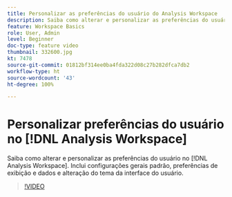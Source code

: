 ```yaml
---
title: Personalizar as preferências do usuário do Analysis Workspace
description: Saiba como alterar e personalizar as preferências do usuário no Analysis Workspace
feature: Workspace Basics
role: User, Admin
level: Beginner
doc-type: feature video
thumbnail: 332600.jpg
kt: 7478
source-git-commit: 01812bf314ee0ba4fda322d08c27b282dfca7db2
workflow-type: ht
source-wordcount: '43'
ht-degree: 100%

---
```



# Personalizar preferências do usuário no [!DNL Analysis Workspace] 

Saiba como alterar e personalizar as preferências do usuário no [!DNL Analysis Workspace]. Inclui configurações gerais padrão, preferências de exibição e dados e alteração do tema da interface do usuário.

>[!VIDEO](https://video.tv.adobe.com/v/332600/?quality=12&learn=on)
